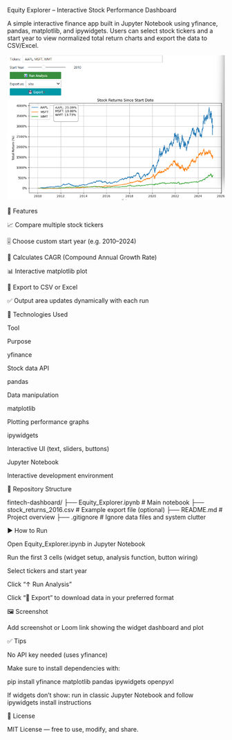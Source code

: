 Equity Explorer – Interactive Stock Performance Dashboard

A simple interactive finance app built in Jupyter Notebook using yfinance, pandas, matplotlib, and ipywidgets. Users can select stock tickers and a start year to view normalized total return charts and export the data to CSV/Excel.

![App Screenshot](demo.png)

🚀 Features

📈 Compare multiple stock tickers

🎚️ Choose custom start year (e.g. 2010–2024)

🧮 Calculates CAGR (Compound Annual Growth Rate)

📊 Interactive matplotlib plot

💾 Export to CSV or Excel

✅ Output area updates dynamically with each run

🧠 Technologies Used

Tool

Purpose

yfinance

Stock data API

pandas

Data manipulation

matplotlib

Plotting performance graphs

ipywidgets

Interactive UI (text, sliders, buttons)

Jupyter Notebook

Interactive development environment

📂 Repository Structure

fintech-dashboard/
├── Equity_Explorer.ipynb        # Main notebook
├── stock_returns_2016.csv       # Example export file (optional)
├── README.md                    # Project overview
├── .gitignore                   # Ignore data files and system clutter

▶️ How to Run

Open Equity_Explorer.ipynb in Jupyter Notebook

Run the first 3 cells (widget setup, analysis function, button wiring)

Select tickers and start year

Click “↑ Run Analysis”

Click “📅 Export” to download data in your preferred format

🖼 Screenshot

Add screenshot or Loom link showing the widget dashboard and plot

✅ Tips

No API key needed (uses yfinance)

Make sure to install dependencies with:

pip install yfinance matplotlib pandas ipywidgets openpyxl

If widgets don’t show: run in classic Jupyter Notebook and follow ipywidgets install instructions

📄 License

MIT License — free to use, modify, and share.
